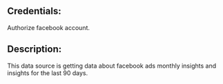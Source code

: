 ## Credentials:
Authorize facebook account.

## Description:
This data source is getting data about facebook ads monthly insights and insights for the last 90 days.